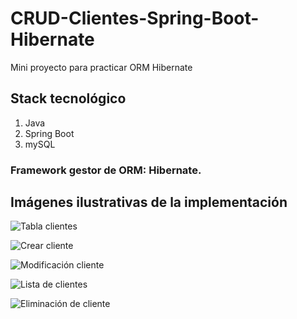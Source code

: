 # CRUD-Clientes-Spring-Boot-Hibernate

Mini proyecto para practicar ORM Hibernate

## Stack tecnológico
  1. Java 
  2. Spring Boot
  3. mySQL
  
### Framework gestor de ORM: Hibernate.

## Imágenes ilustrativas de la implementación
![Tabla clientes](https://user-images.githubusercontent.com/52107919/187408452-0e631cf4-926c-4bcd-801a-e2d809163246.png)

![Crear cliente](https://user-images.githubusercontent.com/52107919/187408570-ad8e0183-ea5d-4505-9791-f012fb5c6937.png)

![Modificación cliente](https://user-images.githubusercontent.com/52107919/187408657-bfe8d242-62c3-4f69-b848-f73ba0e1a5e8.png)

![Lista de clientes](https://user-images.githubusercontent.com/52107919/187408732-f5564bbc-c58a-4ca7-8ced-f0e887584fd1.png)

![Eliminación de cliente](https://user-images.githubusercontent.com/52107919/187408784-1463a5b2-1f76-4e9b-b900-1e05b6a8f9db.png)





